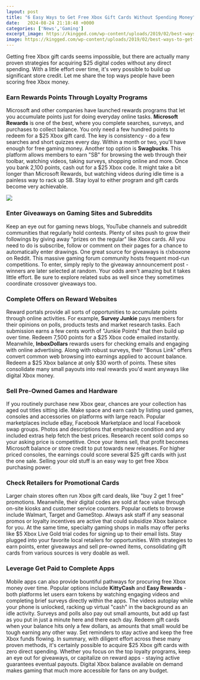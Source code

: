 ```yaml
---
layout: post
title: "6 Easy Ways to Get Free Xbox Gift Cards Without Spending Money"
date:   2024-08-24 21:18:48 +0000
categories: ['News','Gaming']
excerpt_image: https://kingged.com/wp-content/uploads/2019/02/best-ways-to-get-free-xbox-gift-cards-1.jpg
image: https://kingged.com/wp-content/uploads/2019/02/best-ways-to-get-free-xbox-gift-cards-1.jpg
---
```


Getting free Xbox gift cards seems impossible, but there are actually many proven strategies for acquiring $25 digital codes without any direct spending. With a little effort over time, it's very possible to build up significant store credit. Let me share the top ways people have been scoring free Xbox money.
### Earn Rewards Points Through Loyalty Programs
Microsoft and other companies have launched rewards programs that let you accumulate points just for doing everyday online tasks. **Microsoft Rewards** is one of the best, where you complete searches, surveys, and purchases to collect balance. You only need a few hundred points to redeem for a $25 Xbox gift card. The key is consistency - do a few searches and short quizzes every day. Within a month or two, you'll have enough for free gaming money. 
Another top option is **Swagbucks**. This platform allows members to earn "SB" for browsing the web through their toolbar, watching videos, taking surveys, shopping online and more. Once you bank 2,100 points, cash out for a $25 Xbox code. It might take a bit longer than Microsoft Rewards, but watching videos during idle time is a painless way to rack up SB. Stay loyal to either program and gift cards become very achievable.

![](https://www.fortech.org/wp-content/uploads/2020/09/6-Ways-To-Get-Free-Xbox-Gift-Cards-750x375.jpg)
### Enter Giveaways on Gaming Sites and Subreddits
Keep an eye out for gaming news blogs, YouTube channels and subreddit communities that regularly hold contests. Plenty of sites push to grow their followings by giving away "prizes on the regular" like Xbox cards. All you need to do is subscribe, follow or comment on their pages for a chance to automatically enter drawings. 
One great source for giveaways is r/xboxone on Reddit. This massive gaming forum community hosts frequent mod-run competitions. To enter, simply reply to the giveaway announcement post - winners are later selected at random. Your odds aren't amazing but it takes little effort. Be sure to explore related subs as well since they sometimes coordinate crossover giveaways too.
### Complete Offers on Reward Websites  
Reward portals provide all sorts of opportunities to accumulate points through online activities. For example, **Survey Junkie** pays members for their opinions on polls, products tests and market research tasks. Each submission earns a few cents worth of "Junkie Points" that then build up over time. Redeem 7,500 points for a $25 Xbox code emailed instantly.
Meanwhile, **InboxDollars** rewards users for checking emails and engaging with online advertising. Along with robust surveys, their "Bonus Link" offers convert common web browsing into earnings applied to account balance. Redeem a $25 Xbox balance at only $30 worth of points. These sites consolidate many small payouts into real rewards you'd want anyways like digital Xbox money. 
### Sell Pre-Owned Games and Hardware  
If you routinely purchase new Xbox gear, chances are your collection has aged out titles sitting idle. Make space and earn cash by listing used games, consoles and accessories on platforms with large reach. Popular marketplaces include eBay, Facebook Marketplace and local Facebook swap groups. 
Photos and descriptions that emphasize condition and any included extras help fetch the best prices. Research recent sold comps so your asking price is competitive. Once your items sell, that profit becomes Microsoft balance or store credit to put towards new releases. For higher priced consoles, the earnings could score several $25 gift cards with just the one sale. Selling your old stuff is an easy way to get free Xbox purchasing power.
### Check Retailers for Promotional Cards
Larger chain stores often run Xbox gift card deals, like "buy 2 get 1 free" promotions. Meanwhile, their digital codes are sold at face value through on-site kiosks and customer service counters. Popular outlets to browse include Walmart, Target and GameStop. Always ask staff if any seasonal promos or loyalty incentives are active that could subsidize Xbox balance for you. 
At the same time, specialty gaming shops in malls may offer perks like $5 Xbox Live Gold trial codes for signing up to their email lists. Stay plugged into your favorite local retailers for opportunities. With strategies to earn points, enter giveaways and sell pre-owned items, consolidating gift cards from various sources is very doable as well.
### Leverage Get Paid to Complete Apps  
Mobile apps can also provide bountiful pathways for procuring free Xbox money over time. Popular options include **KittyCash** and **Easy Rewards** - both platforms let users earn tokens by watching engaging videos and completing brief surveys directly within the apps. 
The videos autoplay while your phone is unlocked, racking up virtual "cash" in the background as an idle activity. Surveys and polls also pay out small amounts, but add up fast as you put in just a minute here and there each day. Redeem gift cards when your balance hits only a few dollars, as amounts that small would be tough earning any other way. Set reminders to stay active and keep the free Xbox funds flowing.
In summary, with diligent effort across these many proven methods, it's certainly possible to acquire $25 Xbox gift cards with zero direct spending. Whether you focus on the top loyalty programs, keep an eye out for giveaways, or capitalize on reward apps - staying active guarantees eventual payouts. Digital Xbox balance available on demand makes gaming that much more accessible for fans on any budget.